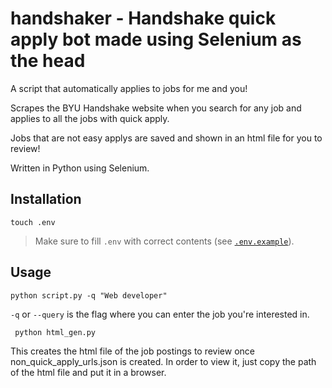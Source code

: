 # handshaker - Handshake quick apply bot made using Selenium as the head

A script that automatically applies to jobs for me and you!

Scrapes the BYU Handshake website when you search for any job and applies to all the jobs with quick apply. 

Jobs that are not easy applys are saved and shown in an html file for you to review!


Written in Python using Selenium.

## Installation

```
touch .env
```

> Make sure to fill `.env` with correct contents (see [`.env.example`](/.env.example)).

## Usage

```
python script.py -q "Web developer"
```

`-q` or `--query` is the flag where you can enter the job you're interested in.

```
 python html_gen.py
```

This creates the html file of the job postings to review once non_quick_apply_urls.json is created. In order to view it, just copy the path of the html file and put it in a browser.
